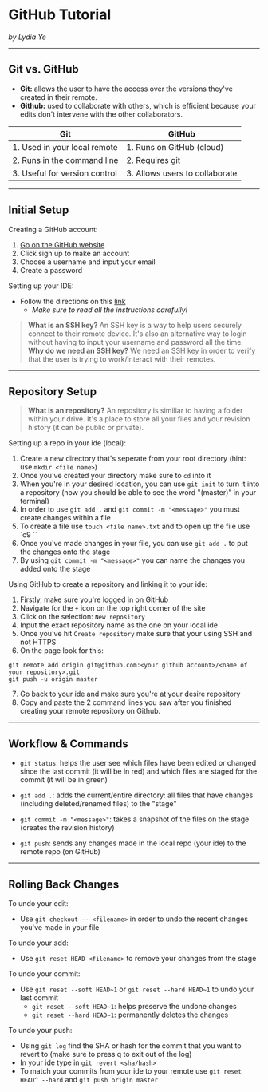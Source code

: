 # GitHub Tutorial

_by Lydia Ye_

---
## Git vs. GitHub
* **Git:** allows the user to have the access over the versions they've created in their remote.
* **Github:** used to collaborate with others, which is efficient because your edits don't intervene with the other collaborators.


|              Git              |             GitHub             |
| ----------------------------- | ------------------------------ | 
| 1. Used in your local remote  | 1. Runs on GitHub (cloud)      |
| 2. Runs in the command line   | 2. Requires git                |
| 3. Useful for version control | 3. Allows users to collaborate |


---
## Initial Setup
Creating a GitHub account:
1. [Go on the GitHub website](https://github.com/)
2. Click sign up to make an account
3. Choose a username and input your email
4. Create a password

Setting up your IDE:
* Follow the directions on this [link](https://github.com/hstatsep/ide50)
  * *Make sure to read all the instructions carefully!*

> **What is an SSH key?**
An SSH key is a way to help users securely connect to their remote device. It's also an alternative way to login without having to input your username and password all the time.       
**Why do we need an SSH key?**
We need an SSH key in order to verify that the user is trying to work/interact with their remotes.

---
## Repository Setup
> **What is an repository?**
An repository is similiar to having a folder within your drive. It's a place to store all your files and your revision history (it can be public or private).

Setting up a repo in your ide (local):
1. Create a new directory that's seperate from your root directory (hint: use `mkdir <file name>`)
2. Once you've created your directory make sure to `cd` into it
3. When you're in your desired location, you can use `git init` to turn it into a repository (now you should be able to see the word "(master)" in your terminal)
4.  In order to use `git add .` and `git commit -m "<message>"` you must create changes within a file
5.  To create a file use `touch <file name>.txt` and to open up the file use `c9 <filename>``
6.  Once you've made changes in your file, you can use `git add .` to put the changes onto the stage
7.  By using `git commit -m "<message>"` you can name the changes you added onto the stage

Using GitHub to create a repository and linking it to your ide:
1. Firstly, make sure you're logged in on GitHub
2. Navigate for the `+` icon on the top right corner of the site
3. Click on the selection: `New repository`
4. Input the exact repository name as the one on your local ide
5. Once you've hit `Create repository` make sure that your using SSH and not HTTPS
6. On the page look for this:
```
git remote add origin git@github.com:<your github account>/<name of your repository>.git
git push -u origin master
```
7. Go back to your ide and make sure you're at your desire repository
8. Copy and paste the 2 command lines you saw after you finished creating your remote repository on Github.

---
## Workflow & Commands
* `git status`: helps the user see which files have been edited or changed since the last commit (it will be in red) and which files are staged for the commit (it will be in green)

* `git add .`: adds the current/entire directory: all files that have changes (including deleted/renamed files) to the "stage"

* `git commit -m "<message>"`: takes a snapshot of the files on the stage (creates the revision history)

* `git push`: sends any changes made in the local repo (your ide) to the remote repo (on GitHub)

---
## Rolling Back Changes
To undo your edit:
* Use `git checkout -- <filename>` in order to undo the recent changes you've made in your file

To undo your add:
* Use `git reset HEAD <filename>` to remove your changes from the stage

To undo your commit:
* Use `git reset --soft HEAD~1` or `git reset --hard HEAD~1` to undo your last commit
  * `git reset --soft HEAD~1`: helps preserve the undone changes
  * `git reset --hard HEAD~1`: permanently deletes the changes

To undo your push:
* Using `git log` find the SHA or hash for the commit that you want to revert to (make sure to press q to exit out of the log)
* In your ide type in `git revert <sha/hash>`
* To match your commits from your ide to your remote use `git reset HEAD^ --hard` and `git push origin master`
